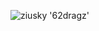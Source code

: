 ![ziusky '62dragz'](https://user-images.githubusercontent.com/99208270/212200082-938f67c9-3ccf-4c9d-91b6-92c32f48d670.png)

